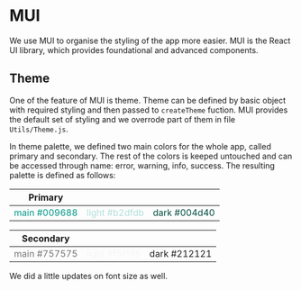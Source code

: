 # MUI

We use MUI to organise the styling of the app more easier. MUI is the React UI library, which provides foundational and advanced components.

## Theme

One of the feature of MUI is theme. Theme can be defined by basic object with required styling and then passed to `createTheme` fuction. MUI provides the default set of styling and we overrode part of them in file `Utils/Theme.js`.

In theme palette, we defined two main colors for the whole app, called primary and secondary. The rest of the colors is keeped untouched and can be accessed through name: error, warning, info, success. The resulting palette is defined as follows:

| Primary  |   |   |
|---|---|---|
| <span style="color:#009688">main #009688</span> | <span style="color:#b2dfdb">light #b2dfdb</span> | <span style="color:#004d40">dark #004d40</span>|

| Secondary  |   |   |
|---|---|---|
| <span style="color:#757575">main #757575</span> | <span style="color:#f5f5f5">light #f5f5f5</span> | <span style="color:#212121">dark #212121</span>|


We did a little updates on font size as well.